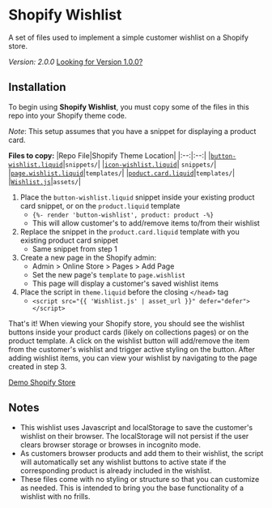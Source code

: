 # Shopify Wishlist

A set of files used to implement a simple customer wishlist on a Shopify store.

_Version: 2.0.0_ [Looking for Version 1.0.0?](https://github.com/dlerm/shopify-wishlist/tree/version/1.0.0)

## Installation

To begin using **Shopify Wishlist**, you must copy some of the files in this repo into your Shopify theme code.

_Note_: This setup assumes that you have a snippet for displaying a product card.

**Files to copy:**
|Repo File|Shopify Theme Location|
|:--:|:--:|
|[`button-wishlist.liquid`](https://github.com/dlerm/shopify-wishlist/blob/master/snippets/button-wishlist.liquid)|`snippets/`|
|[`icon-wishlist.liquid`](https://github.com/dlerm/shopify-wishlist/blob/master/snippets/icon-wishlist.liquid)| `snippets/`|
|[`page.wishlist.liquid`](https://github.com/dlerm/shopify-wishlist/blob/master/templates/page.wishlist.liquid)|`templates/`|
|[`poduct.card.liquid`](https://github.com/dlerm/shopify-wishlist/blob/master/templates/product.card.liquid)|`templates/`|
|[`Wishlist.js`](https://github.com/dlerm/shopify-wishlist/blob/master/assets/Wishlist.js)|`assets/`|

1. Place the `button-wishlist.liquid` snippet inside your existing product card snippet, or on the `product.liquid` template
   - `{%- render 'button-wishlist', product: product -%}`
   - This will allow customer's to add/remove items to/from their wishlist
2. Replace the snippet in the `product.card.liquid` template with you existing product card snippet
   - Same snippet from step 1
3. Create a new page in the Shopify admin:
   - Admin > Online Store > Pages > Add Page
   - Set the new page's `template` to `page.wishlist`
   - This page will display a customer's saved wishlist items
4. Place the script in `theme.liquid` before the closing `</head>` tag
   - `<script src="{{ 'Wishlist.js' | asset_url }}" defer="defer"></script>`

That's it! When viewing your Shopify store, you should see the wishlist buttons inside your product cards (likely on collections pages) or on the product template. A click on the wishlist button will add/remove the item from the customer's wishlist and trigger active styling on the button. After adding wishlist items, you can view your wishlist by navigating to the page created in step 3.

[Demo Shopify Store](https://lerman-labs.myshopify.com/collections/all)

## Notes

- This wishlist uses Javascript and localStorage to save the customer's wishlist on their browser. The localStorage will not persist if the user clears browser storage or browses in incognito mode.
- As customers browser products and add them to their wishlist, the script will automatically set any wishlist buttons to active state if the corresponding product is already included in the wishlist.
- These files come with no styling or structure so that you can customize as needed. This is intended to bring you the base functionality of a wishlist with no frills.
